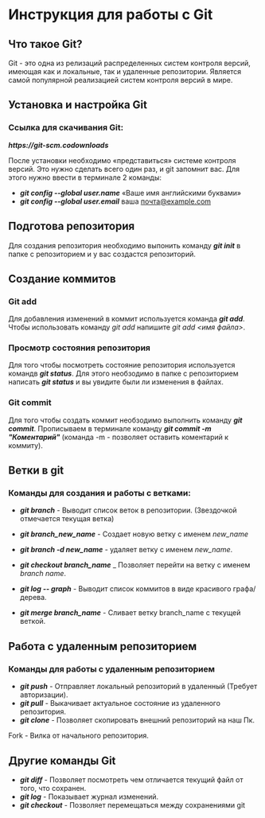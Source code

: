 # Инструкция для работы с Git

## Что такое Git?

Git - это одна из релизаций распределенных  систем контроля версий, имеющая как и локальные, так и удаленные репозитории. Является самой популярной реализацией систем контроля версий в мире.

## Установка и настройка Git

### Ссылка для скачивания Git:

 *__https://git-scm.codownloads__*

 После установки необходимо «представиться» системе контроля версий. Это нужно сделать всего один раз, и git запомнит вас. Для этого нужно ввести в терминале 2 команды:

 * __*git config --global user.name*__ «Ваше имя английскими буквами»
* __*git config --global user.email*__ ваша почта@example.com


## Подготова репозитория

Для создания репозитория необходимо выпонить команду
__*git init*__ в папке с репозиторием и у вас создастся репозиторий.

## Создание коммитов

### Git add

Для добавления изменений в коммит используется команда __*git add*__.
Чтобы использовать команду *git add* напишите *git add <имя файла>*.

### Просмотр состояния репозитория

Для того чтобы посмотреть состояние репозитория используется командв __*git status*__.
Для этого необзодимо в папке с репозиторием написать __*git status*__ и вы увидите были ли изменения в файлах.

### Git commit

Для того чтобы создать коммит необзодимо выполнить команду __*git commit*__. Прописываем в терминале команду __*git commit -m "Коментарий"*__
(команда -m - позволяет оставить коментарий к коммиту).

## Ветки в git

### Команды для создания и работы с ветками:

* __*git branch*__ - Выводит список веток в репозитории. (Звездочкой отмечается текущая ветка)

* __*git branch_new_name*__ - Cоздает новую ветку с именем *new_name*

* __*git branch -d new_name*__ - удаляет ветку с именем *new_name*.

* __*git checkout branch_name*__ _ Позволяет перейти на ветку  с именем *branch name*.

* __*git log -- graph*__ - Выводит список коммитов в виде красивого графа/дерева.

* __*git merge branch_name*__ - Сливает ветку branch_name с текущей веткой.

## Работа с удаленным репозиторием

### Команды для работы с удаленным репозиторием

* __*git push*__ - Отправляет локальный репозиторий в удаленный (Требует авторизации). 
* __*git pull*__ - Выкачивает актуальное состояние из удаленного репозитория.
* __*git clone*__ - Позволяет скопировать внешний репозиторий на наш Пк. 

Fork - Вилка  от начального репозитория.

## Другие команды Git

* **_git diff_** - Позволяет посмотреть чем отличается текущий файл от того, что сохранен.
* **_git log_** - Показывает журнал изменений.
* **_git checkout_** - Позволяет перемещаться между сохранениями git
